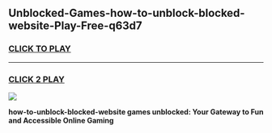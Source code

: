 
## Unblocked-Games-how-to-unblock-blocked-website-Play-Free-q63d7
<h3>
<a href="https://premium76.site?title=how-to-unblock-blocked-website&ref=12A">CLICK TO PLAY</a></h3>
<hr>

<h3>
<a href="https://premium76.site?title=how-to-unblock-blocked-website&ref=12A">CLICK 2 PLAY</a>
  
</h3>

<a href="https://premium76.site?title=how-to-unblock-blocked-website&ref=12A"><img src="https://clearcache.store/games.png"></a>


**how-to-unblock-blocked-website games unblocked: Your Gateway to Fun and Accessible Online Gaming**
